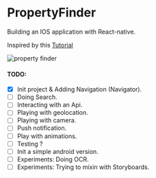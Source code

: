# PropertyFinder
Building an IOS application with React-native.

Inspired by this [Tutorial](https://www.raywenderlich.com/99473/introducing-react-native-building-apps-javascript)

![property finder](http://g.recordit.co/75mfdGRkTA.gif)

#### TODO:
- [x] Init project & Adding Navigation (Navigator).
- [ ] Doing Search.
- [ ] Interacting with an Api.
- [ ] Playing with geolocation.
- [ ] Playing with camera.
- [ ] Push notification.
- [ ] Play with animations.
- [ ] Testing ?
- [ ] Init a simple android version.
- [ ] Experiments: Doing OCR.
- [ ] Experiments: Trying to mixin with Storyboards.
